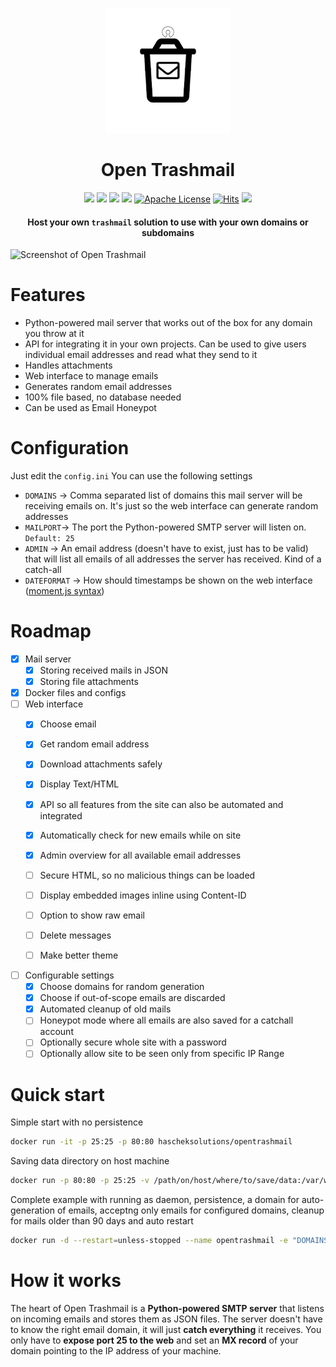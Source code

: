 <p align="center">
  <a href="" rel="noopener">
 <img height=200px src="https://raw.githubusercontent.com/HaschekSolutions/opentrashmail/master/web/imgs/logo_300_roundbg.png" alt="Open Trashmail"></a>
</p>

<h1 align="center">Open Trashmail</h1>

<div align="center">

![](https://img.shields.io/badge/php-7.1%2B-brightgreen.svg)
![](https://img.shields.io/badge/python-2.7%2B-brightgreen.svg)
[![](https://img.shields.io/docker/pulls/hascheksolutions/opentrashmail?color=brightgreen)](https://hub.docker.com/r/hascheksolutions/opentrashmail)
[![](https://img.shields.io/docker/cloud/build/hascheksolutions/opentrashmail?color=brightgreen)](https://hub.docker.com/r/hascheksolutions/opentrashmail/builds)
[![Apache License](https://img.shields.io/badge/license-Apache-blue.svg?style=flat)](https://github.com/HaschekSolutions/opentrashmail/blob/master/LICENSE)
[![Hits](https://hits.seeyoufarm.com/api/count/incr/badge.svg?url=https%3A%2F%2Fgithub.com%2FHaschekSolutions%2Fopentrashmail&count_bg=%2379C83D&title_bg=%23555555&icon=&icon_color=%23E7E7E7&title=hits&edge_flat=false)](https://hits.seeyoufarm.com)
[![](https://img.shields.io/github/stars/HaschekSolutions/opentrashmail.svg?label=Stars&style=social)](https://github.com/HaschekSolutions/opentrashmail)

#### Host your own `trashmail` solution to use with your own domains or subdomains

</div>

![Screenshot of Open Trashmail](https://pictshare.net/shz4tq.png)

# Features
- Python-powered mail server that works out of the box for any domain you throw at it
- API for integrating it in your own projects. Can be used to give users individual email addresses and read what they send to it
- Handles attachments
- Web interface to manage emails
- Generates random email addresses
- 100% file based, no database needed
- Can be used as Email Honeypot

# Configuration
Just edit the `config.ini` You can use the following settings

- `DOMAINS` -> Comma separated list of domains this mail server will be receiving emails on. It's just so the web interface can generate random addresses
- `MAILPORT`-> The port the Python-powered SMTP server will listen on. `Default: 25`
- `ADMIN` -> An email address (doesn't have to exist, just has to be valid) that will list all emails of all addresses the server has received. Kind of a catch-all
- `DATEFORMAT` -> How should timestamps be shown on the web interface ([moment.js syntax](https://momentjs.com/docs/#/displaying/))

# Roadmap
- [x] Mail server
  - [x] Storing received mails in JSON
  - [x] Storing file attachments
- [x] Docker files and configs
- [ ] Web interface
  - [x] Choose email
  - [x] Get random email address
  - [x] Download attachments safely
  - [x] Display Text/HTML
  - [x] API so all features from the site can also be automated and integrated
  - [x] Automatically check for new emails while on site
  - [x] Admin overview for all available email addresses
  - [ ] Secure HTML, so no malicious things can be loaded
  - [ ] Display embedded images inline using Content-ID
  - [ ] Option to show raw email

  - [ ] Delete messages
  - [ ] Make better theme
- [ ] Configurable settings
  - [x] Choose domains for random generation
  - [x] Choose if out-of-scope emails are discarded
  - [x] Automated cleanup of old mails
  - [ ] Honeypot mode where all emails are also saved for a catchall account
  - [ ] Optionally secure whole site with a password
  - [ ] Optionally allow site to be seen only from specific IP Range

# Quick start

Simple start with no persistence

```bash
docker run -it -p 25:25 -p 80:80 hascheksolutions/opentrashmail
```

Saving data directory on host machine

```bash
docker run -p 80:80 -p 25:25 -v /path/on/host/where/to/save/data:/var/www/opentrashmail/data hascheksolutions/opentrashmail
```

Complete example with running as daemon, persistence, a domain for auto-generation of emails, acceptng only emails for configured domains, cleanup for mails older than 90 days and auto restart

```bash
docker run -d --restart=unless-stopped --name opentrashmail -e "DOMAINS=mydomain.eu" -e "DATEFORMAT='D.M.YYYY HH:mm'" -e "DISCARD_UNKNOWN=false" -e "DELETE_OLDER_THAN_DAYS=90" -p 80:80 -p 25:25 -v /path/on/host/where/to/save/data:/var/www/opentrashmail/data hascheksolutions/opentrashmail
```

# How it works

The heart of Open Trashmail is a **Python-powered SMTP server** that listens on incoming emails and stores them as JSON files. The server doesn't have to know the right email domain, it will just **catch everything** it receives. You only have to **expose port 25 to the web** and set an **MX record** of your domain pointing to the IP address of your machine.
